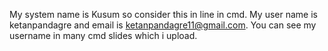 My system name is Kusum so consider this in line in cmd.
My user name is ketanpandagre and email is ketanpandagre11@gmail.com.
You can see my username in many cmd slides which i upload.
